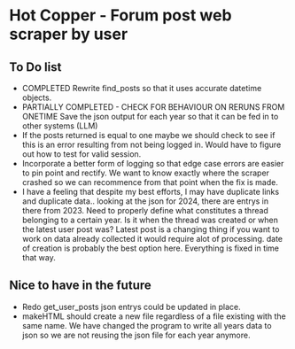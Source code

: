 # Hot Copper - Forum post web scraper by user

## To Do list
- COMPLETED Rewrite find_posts so that it uses accurate datetime objects.
- PARTIALLY COMPLETED - CHECK FOR BEHAVIOUR ON RERUNS FROM ONETIME Save the json output for each year so that it can be fed in to other systems (LLM)
- If the posts returned is equal to one maybe we should check to see if this is an error resulting from not being logged in.
  Would have to figure out how to test for valid session.
- Incorporate a better form of logging so that edge case errors are easier to pin point and rectify. 
  We want to know exactly where the scraper crashed so we can recommence from that point when the fix is made.
- I have a feeling that despite my best efforts, I may have duplicate links and duplicate data.. looking at the json for 2024, there are entrys in there from 2023. Need to properly define what constitutes a thread belonging to a certain year. Is it when the thread was created or when the latest user post was? Latest post is a changing thing if you want to work on data already collected it would require alot of processing. date of creation is probably the best option here. Everything is fixed in time that way.

## Nice to have in the future
- Redo get_user_posts json entrys could be updated in place.
- makeHTML should create a new file regardless of a file existing with the same name. We have changed the program to write all years data to json so we are not reusing the json file for each year anymore.